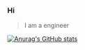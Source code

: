### Hi

> I am a engineer

[![Anurag's GitHub stats](https://github-readme-stats.vercel.app/api?username=EchoZhaoH&count_private=true&show_icons=true&theme=tokyonight&include_all_commits=true)](https://github.com/anuraghazra/github-readme-stats)

